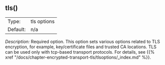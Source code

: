 ---
---
<!-- DISCLAIMER: This file is based on the syslog-ng Open Source Edition documentation https://github.com/balabit/syslog-ng-ose-guides/commit/2f4a52ee61d1ea9ad27cb4f3168b95408fddfdf2 and is used under the terms of The syslog-ng Open Source Edition Documentation License. The file has been modified by Axoflow. -->

## tls()

|          |             |
| -------- | ----------- |
| Type:    | tls options |
| Default: | n/a         |

*Description:* Required option. This option sets various options related to TLS encryption, for example, key/certificate files and trusted CA locations. TLS can be used only with tcp-based transport protocols. For details, see {{% xref "/docs/chapter-encrypted-transport-tls/tlsoptions/_index.md" %}}.

